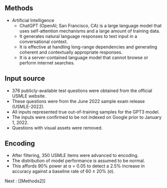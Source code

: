 ## Methods

- Artificial Intelligence
  - ChatGPT (OpenAI; San Francisco, CA) is a large language model that uses self-attention mechanisms and a large amount of training data.
  - It generates natural language responses to text input in a conversational context.
  - It is effective at handling long-range dependencies and generating coherent and contextually appropriate responses.
  - It is a server-contained language model that cannot browse or perform internet searches.

## Input source

- 376 publicly-available test questions were obtained from the official USMLE website.
- These questions were from the June 2022 sample exam release (USMLE-2022).
- All inputs represented true out-of-training samples for the GPT3 model.
- The inputs were confirmed to be not indexed on Google prior to January 1, 2022.
- Questions with visual assets were removed.

## Encoding

- After filtering, 350 USMLE items were advanced to encoding.
- The distribution of model performance is assumed to be normal.
- This affords 90% power at α = 0.05 to detect a 2.5% increase in accuracy against a baseline rate of 60 ± 20% (σ).

Next : [[Methods2]]